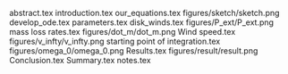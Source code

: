 abstract.tex
introduction.tex
our_equations.tex
figures/sketch/sketch.png
develop_ode.tex
parameters.tex
disk_winds.tex
figures/P_ext/P_ext.png
mass loss rates.tex
figures/dot_m/dot_m.png
Wind speed.tex
figures/v_infty/v_infty.png
starting point of integration.tex
figures/omega_0/omega_0.png
Results.tex
figures/result/result.png
Conclusion.tex
Summary.tex
notes.tex